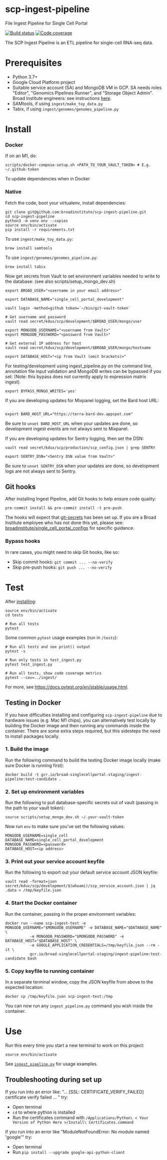 # scp-ingest-pipeline

File Ingest Pipeline for Single Cell Portal

[![Build status](https://img.shields.io/circleci/build/github/broadinstitute/scp-ingest-pipeline.svg)](https://circleci.com/gh/broadinstitute/scp-ingest-pipeline)
[![Code coverage](https://codecov.io/gh/broadinstitute/scp-ingest-pipeline/branch/master/graph/badge.svg)](https://codecov.io/gh/broadinstitute/scp-ingest-pipeline)

The SCP Ingest Pipeline is an ETL pipeline for single-cell RNA-seq data.

# Prerequisites

- Python 3.7+
- Google Cloud Platform project
- Suitable service account (SA) and MongoDB VM in GCP. SA needs roles "Editor", "Genomics Pipelines Runner", and "Storage Object Admin". Broad Institute engineers: see instructions [here](https://github.com/broadinstitute/single_cell_portal_configs/tree/master/terraform-mongodb).
- SAMtools, if using `ingest/make_toy_data.py`
- Tabix, if using `ingest/genomes/genomes_pipeline.py`

# Install
### Docker
If on an M1, do:
```
scripts/docker-compose-setup.sh <PATH_TO_YOUR_VAULT_TOKEN> # E.g. ~/.github-token
```

To update dependencies when in Docker

### Native 
Fetch the code, boot your virtualenv, install dependencies:

```
git clone git@github.com:broadinstitute/scp-ingest-pipeline.git
cd scp-ingest-pipeline
python3 -m venv env --copies
source env/bin/activate
pip install -r requirements.txt
```

To use `ingest/make_toy_data.py`:

```
brew install samtools
```

To use `ingest/genomes/genomes_pipeline.py`:

```
brew install tabix
```

Now get secrets from Vault to set environment variables needed to write to the database:
(see also scripts/setup_mongo_dev.sh)

```
export BROAD_USER="<username in your email address>"

export DATABASE_NAME="single_cell_portal_development"

vault login -method=github token=`~/bin/git-vault-token`

# Get username and password
vault read secret/kdux/scp/development/$BROAD_USER/mongo/user

export MONGODB_USERNAME="<username from Vault>"
export MONGODB_PASSWORD="<password from Vault>"

# Get external IP address for host
vault read secret/kdux/scp/development/$BROAD_USER/mongo/hostname

export DATABASE_HOST="<ip from Vault (omit brackets)>"
```

For testing/development using ingest_pipeline.py on the command line, annotation file input validation and MongoDB writes can be bypassed if you set:
(Note: this bypass does not currently apply to expression matrix ingest).

```
export BYPASS_MONGO_WRITES='yes'
```

If you are developing updates for Mixpanel logging, set the Bard host URL:

```

export BARD_HOST_URL="https://terra-bard-dev.appspot.com"
```

Be sure to `unset BARD_HOST_URL` when your updates are done, so development ingest events are not always sent to Mixpanel.

If you are developing updates for Sentry logging, then set the DSN:

```
vault read secret/kdux/scp/production/scp_config.json | grep SENTRY

export SENTRY_DSN="<Sentry DSN value from Vault>"
```

Be sure to `unset SENTRY_DSN` when your updates are done, so development logs are not always sent to Sentry.

## Git hooks

After installing Ingest Pipeline, add Git hooks to help ensure code quality:

```
pre-commit install && pre-commit install -t pre-push
```

The hooks will expect that [git-secrets](https://github.com/awslabs/git-secrets) has been set up. If you are a Broad Institute employee who has not done this yet, please see: [broadinstitute/single_cell_portal_configs](https://github.com/broadinstitute/single_cell_portal_configs) for specific guidance.

### Bypass hooks

In rare cases, you might need to skip Git hooks, like so:

- Skip commit hooks: `git commit ... --no-verify`
- Skip pre-push hooks: `git push ... --no-verify`

# Test

After [installing](#Install):

```
source env/bin/activate
cd tests

# Run all tests
pytest
```

Some common `pytest` usage examples (run in `/tests`):

```
# Run all tests and see print() output
pytest -s

# Run only tests in test_ingest.py
pytest test_ingest.py

# Run all tests, show code coverage metrics
pytest --cov=../ingest/
```
For more, see <https://docs.pytest.org/en/stable/usage.html>.

## Testing in Docker
If you have difficulties installing and configuring `scp-ingest-pipeline` due to hardware issues (e.g. Mac M1 chips), 
you can alternatively test locally by building the Docker image and then running any commands inside the container. 
There are some extra steps required, but this sidesteps the need to install packages locally.

### 1. Build the image
Run the following command to build the testing Docker image locally (make sure Docker is running first):
```
docker build -t gcr.io/broad-singlecellportal-staging/ingest-pipeline:test-candidate .
```
### 2. Set up environment variables
Run the following to pull database-specific secrets out of vault (passing in the path to your vault token):
```
source scripts/setup_mongo_dev.sh ~/.your-vault-token
```
Now run `env` to make sure you've set the following values:
```
MONGODB_USERNAME=single_cell
DATABASE_NAME=single_cell_portal_development
MONGODB_PASSWORD=<password>
DATABASE_HOST=<ip address>
```
### 3. Print out your service account keyfile
Run the following to export out your default service account JSON keyfile:
```
vault read -format=json secret/kdux/scp/development/$(whoami)/scp_service_account.json | jq .data > /tmp/keyfile.json
```
### 4. Start the Docker container
Run the container, passing in the proper environment variables:
```
docker run --name scp-ingest-test -e MONGODB_USERNAME="$MONGODB_USERNAME" -e DATABASE_NAME="$DATABASE_NAME" \
           -e MONGODB_PASSWORD="$MONGODB_PASSWORD" -e DATABASE_HOST="$DATABASE_HOST" \
           -e GOOGLE_APPLICATION_CREDENTIALS=/tmp/keyfile.json --rm -it \
           gcr.io/broad-singlecellportal-staging/ingest-pipeline:test-candidate bash
```
### 5. Copy keyfile to running container
In a separate terminal window, copy the JSON keyfile from above to the expected location:
```
docker cp /tmp/keyfile.json scp-ingest-test:/tmp
```
You can now run any `ingest_pipeline.py` command you wish inside the container.
# Use

Run this every time you start a new terminal to work on this project:

```
source env/bin/activate
```

See [`ingest_pipeline.py`](https://github.com/broadinstitute/scp-ingest-pipeline/blob/development/ingest/ingest_pipeline.py) for usage examples.

## Troubleshooting during set up

If you run into an error like: "... [SSL: CERTIFICATE_VERIFY_FAILED] certificate verify failed ... " try:
- Open terminal
- `cd` to where python is installed
- Run the certificates command with `/Applications/Python\ < Your Version of Python Here >/Install\ Certificates.command`

If you run into an error like "ModuleNotFoundError: No module named 'google'" try:
- Open terminal
- Run `pip install --upgrade google-api-python-client`
